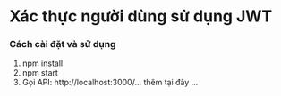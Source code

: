 # Xác thực người dùng sử dụng JWT

### Cách cài đặt và sử dụng
1. npm install
2. npm start
3. Gọi API: http://localhost:3000/... thêm tại đây ...
